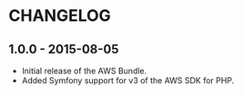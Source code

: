# CHANGELOG

## 1.0.0 - 2015-08-05

* Initial release of the AWS Bundle.
* Added Symfony support for v3 of the AWS SDK for PHP.
